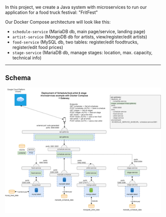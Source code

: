 In this project, we create a Java system with microservices to run our application for a food truck festival: "FritFest"

Our Docker Compose architecture will look like this:

- `schedule-service` (MariaDB db, main page/service, landing page)
- `artist-service` (MongoDB db for artists, view/register/edit artists)
- `food-service` (MySQL db, two tables: register/edit foodtrucks, register/edit food prices)
- `stage-service` (MariaDB db, manage stages: location, max. capacity, technical info)
--- 
## Schema
![Schema](assets/FristFest.png)
